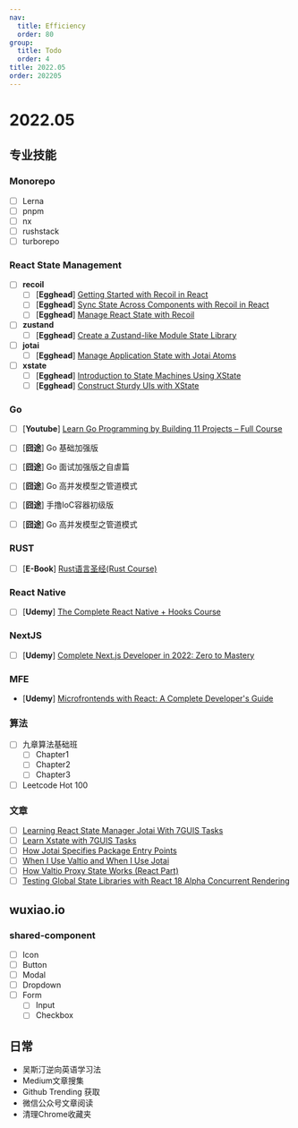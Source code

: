 ```yaml
---
nav:
  title: Efficiency
  order: 80
group:
  title: Todo
  order: 4
title: 2022.05
order: 202205
---
```


# 2022.05

## 专业技能

### Monorepo

- [ ] Lerna
- [ ] pnpm
- [ ] nx
- [ ] rushstack
- [ ] turborepo

### React State Management

- [ ] **recoil**
  - [ ] [**Egghead**] [Getting Started with Recoil in React](https://egghead.io/playlists/getting-started-with-recoil-in-react-1fca)
  - [ ] [**Egghead**] [Sync State Across Components with Recoil in React](https://egghead.io/courses/sync-state-across-components-with-recoil-in-react-3145)
  - [ ] [**Egghead**] [Manage React State with Recoil](https://egghead.io/courses/manage-react-state-with-recoil-fe987643)

- [ ] **zustand**
  - [ ] [**Egghead**] [Create a Zustand-like Module State Library](https://egghead.io/courses/create-a-zustand-like-module-state-library-bf55241e)
- [ ] **jotai**
  - [ ] [**Egghead**] [Manage Application State with Jotai Atoms](https://egghead.io/courses/manage-application-state-with-jotai-atoms-2c3a29f0)
- [ ] **xstate**
  - [ ] [**Egghead**] [Introduction to State Machines Using XState](https://egghead.io/courses/introduction-to-state-machines-using-xstate)
  - [ ] [**Egghead**] [Construct Sturdy UIs with XState](https://egghead.io/courses/construct-sturdy-uis-with-xstate)

### Go

- [ ] [**Youtube**] [Learn Go Programming by Building 11 Projects – Full Course](https://www.youtube.com/watch?v=jFfo23yIWac&t=45s)

- [ ] [**囧途**] Go 基础加强版
- [ ] [**囧途**] Go 面试加强版之自虐篇
- [ ] [**囧途**] Go 高并发模型之管道模式
- [ ] [**囧途**] 手撸IoC容器初级版
- [ ] [**囧途**] Go 高并发模型之管道模式

### RUST

- [ ] [**E-Book**] [Rust语言圣经(Rust Course)](https://course.rs/into-rust.html)

### React Native

- [ ] [**Udemy**] [The Complete React Native + Hooks Course](https://www.udemy.com/course/the-complete-react-native-and-redux-course/)

### NextJS

- [ ] [**Udemy**] [Complete Next.js Developer in 2022: Zero to Mastery](https://www.udemy.com/course/complete-nextjs-developer-zero-to-mastery/)

### MFE

- [**Udemy**] [Microfrontends with React: A Complete Developer's Guide](https://www.udemy.com/course/microfrontend-course/)

### 算法

- [ ] 九章算法基础班
  - [ ] Chapter1
  - [ ] Chapter2
  - [ ] Chapter3
- [ ] Leetcode Hot 100

### 文章

- [ ] [Learning React State Manager Jotai With 7GUIS Tasks](https://medium.com/@dai_shi/learning-react-state-manager-jotai-with-7guis-tasks-ff41bd4f4cc1)
- [ ] [Learn Xstate with 7GUIS Tasks](https://xstate.js.org/docs/tutorials/7guis/counter.html)
- [ ] [How Jotai Specifies Package Entry Points](https://medium.com/@dai_shi/how-jotai-specifies-package-entry-points-fc0cf85197b4?source=user_profile---------0----------------------------)
- [ ] [When I Use Valtio and When I Use Jotai](https://medium.com/@dai_shi/when-i-use-valtio-and-when-i-use-jotai-372e69aba943?source=user_profile---------1----------------------------)
- [ ] [How Valtio Proxy State Works (React Part)](https://medium.com/@dai_shi/how-valtio-proxy-state-works-react-part-1173abf1f899?source=user_profile---------2----------------------------)
- [ ] [Testing Global State Libraries with React 18 Alpha Concurrent Rendering](https://medium.com/javascript-in-plain-english/testing-global-state-libraries-with-react-18-alpha-concurrent-rendering-6a070b5538fd?source=user_profile---------5----------------------------)

## wuxiao.io

### shared-component

- [ ] Icon
- [ ] Button
- [ ] Modal
- [ ] Dropdown
- [ ] Form
  - [ ] Input
  - [ ] Checkbox

## 日常

- 吴斯汀逆向英语学习法
- Medium文章搜集
- Github Trending 获取
- 微信公众号文章阅读
- 清理Chrome收藏夹

